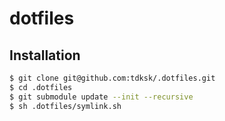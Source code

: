 # dotfiles

## Installation

```sh
$ git clone git@github.com:tdksk/.dotfiles.git
$ cd .dotfiles
$ git submodule update --init --recursive
$ sh .dotfiles/symlink.sh
```
